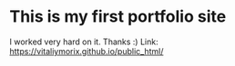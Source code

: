 # This is my first portfolio site
I worked very hard on it. Thanks :)
Link: https://vitaliymorix.github.io/public_html/
